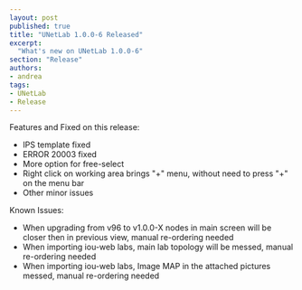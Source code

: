 ```yaml
---
layout: post
published: true
title: "UNetLab 1.0.0-6 Released"
excerpt:
  "What's new on UNetLab 1.0.0-6"
section: "Release"
authors:
- andrea
tags:
- UNetLab
- Release
---
```

Features and Fixed on this release:

* IPS template fixed
* ERROR 20003 fixed
* More option for free-select
* Right click on working area brings "+" menu, without need to press "+" on the menu bar
* Other minor issues


Known Issues:

* When upgrading from v96 to v1.0.0-X nodes in main screen will be closer then in previous view, manual re-ordering needed
* When importing iou-web labs, main lab topology will be messed, manual re-ordering needed
* When importing iou-web labs, Image MAP in the attached pictures messed, manual re-ordering needed
